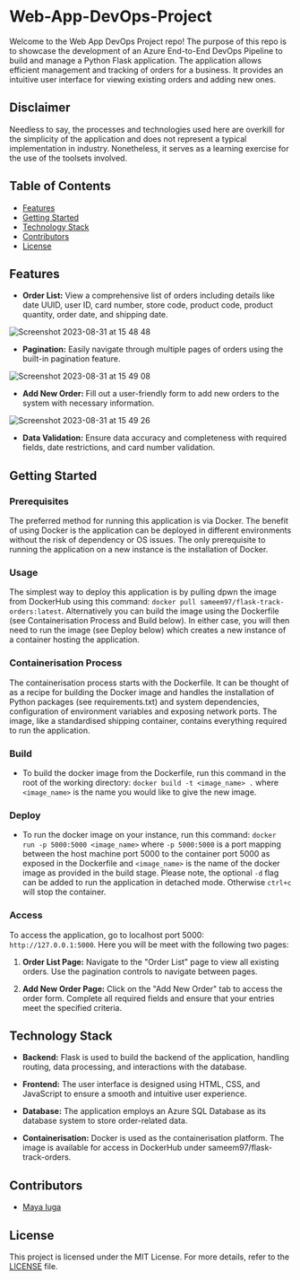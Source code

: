 # Web-App-DevOps-Project

Welcome to the Web App DevOps Project repo! The purpose of this repo is to showcase the development of an Azure End-to-End DevOps Pipeline to build and manage a Python Flask application. The application allows efficient management and tracking of orders for a business. It provides an intuitive user interface for viewing existing orders and adding new ones.

## Disclaimer

Needless to say, the processes and technologies used here are overkill for the simplicity of the application and does not represent a typical implementation in industry. Nonetheless, it serves as a learning exercise for the use of the toolsets involved.

## Table of Contents

- [Features](#features)
- [Getting Started](#getting-started)
- [Technology Stack](#technology-stack)
- [Contributors](#contributors)
- [License](#license)

## Features

- **Order List:** View a comprehensive list of orders including details like date UUID, user ID, card number, store code, product code, product quantity, order date, and shipping date.
  
![Screenshot 2023-08-31 at 15 48 48](https://github.com/maya-a-iuga/Web-App-DevOps-Project/assets/104773240/3a3bae88-9224-4755-bf62-567beb7bf692)

- **Pagination:** Easily navigate through multiple pages of orders using the built-in pagination feature.
  
![Screenshot 2023-08-31 at 15 49 08](https://github.com/maya-a-iuga/Web-App-DevOps-Project/assets/104773240/d92a045d-b568-4695-b2b9-986874b4ed5a)

- **Add New Order:** Fill out a user-friendly form to add new orders to the system with necessary information.
  
![Screenshot 2023-08-31 at 15 49 26](https://github.com/maya-a-iuga/Web-App-DevOps-Project/assets/104773240/83236d79-6212-4fc3-afa3-3cee88354b1a)

- **Data Validation:** Ensure data accuracy and completeness with required fields, date restrictions, and card number validation.

## Getting Started

### Prerequisites

The preferred method for running this application is via Docker. The benefit of using Docker is the application can be deployed in different environments without the risk of dependency or OS issues. The only prerequisite to running the application on a new instance is the installation of Docker.

### Usage

The simplest way to deploy this application is by pulling dpwn the image from DockerHub using this command: `docker pull sameem97/flask-track-orders:latest`. Alternatively you can build the image using the Dockerfile (see Containerisation Process and Build below). In either case, you will then need to run the image (see Deploy below) which creates a new instance of a container hosting the application.

### Containerisation Process

The containerisation process starts with the Dockerfile. It can be thought of as a recipe for building the Docker image and handles the installation of Python packages (see requirements.txt) and system dependencies, configuration of environment variables and exposing network ports. The image, like a standardised shipping container, contains everything required to run the application.

### Build

- To build the docker image from the Dockerfile, run this command in the root of the working directory: `docker build -t <image_name> .` where `<image_name>` is the name you would like to give the new image.

### Deploy

- To run the docker image on your instance, run this command: `docker run -p 5000:5000 <image_name>` where `-p 5000:5000` is a port mapping between the host machine port 5000 to the container port 5000 as exposed in the Dockerfile and `<image_name>` is the name of the docker image as provided in the build stage. Please note, the optional `-d` flag can be added to run the application in detached mode. Otherwise `ctrl+c` will stop the container.

### Access
To access the application, go to localhost port 5000: `http://127.0.0.1:5000`. Here you will be meet with the following two pages:

1. **Order List Page:** Navigate to the "Order List" page to view all existing orders. Use the pagination controls to navigate between pages.

2. **Add New Order Page:** Click on the "Add New Order" tab to access the order form. Complete all required fields and ensure that your entries meet the specified criteria.

## Technology Stack

- **Backend:** Flask is used to build the backend of the application, handling routing, data processing, and interactions with the database.

- **Frontend:** The user interface is designed using HTML, CSS, and JavaScript to ensure a smooth and intuitive user experience.

- **Database:** The application employs an Azure SQL Database as its database system to store order-related data.

- **Containerisation:** Docker is used as the containerisation platform. The image is available for access in DockerHub under sameem97/flask-track-orders.
  
## Contributors 

- [Maya Iuga]([https://github.com/yourusername](https://github.com/maya-a-iuga))

## License

This project is licensed under the MIT License. For more details, refer to the [LICENSE](LICENSE) file.
